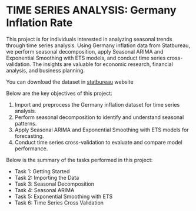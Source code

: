 # TIME SERIES ANALYSIS: Germany Inflation Rate
This project is for individuals interested in analyzing seasonal trends through time series analysis.
Using Germany inflation data from Statbureau, we perform seasonal decomposition, apply Seasonal ARIMA
and Exponential Smoothing with ETS models, and conduct time series cross-validation. The insights are
valuable for economic research, financial analysis, and business planning.

You can download the dataset in [statbureau](https://www.statbureau.org/en/germany/inflation-tables) website

Below are the key objectives of this project:
1. Import and preprocess the Germany inflation dataset for time series analysis.
2. Perform seasonal decomposition to identify and understand seasonal patterns.
3. Apply Seasonal ARIMA and Exponential Smoothing with ETS models for forecasting.
4. Conduct time series cross-validation to evaluate and compare model performance.

Below is the summary of the tasks performed in this project:
- Task 1: Getting Started
- Task 2: Importing the Data
- Task 3: Seasonal Decomposition
- Task 4: Seasonal ARIMA
- Task 5: Exponential Smoothing with ETS
- Task 6: Time Series Cross Validation
